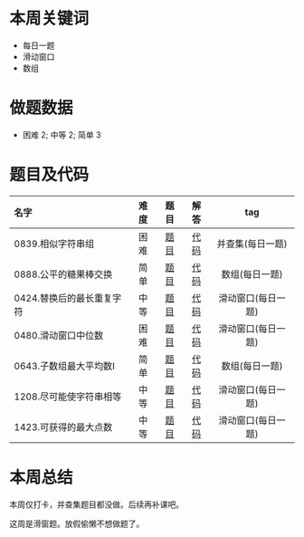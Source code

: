 <!--
 * @Description: 
 * @Autor: Au3C2
 * @Date: 2021-01-11 14:55:49
 * @LastEditors: Au3C2
 * @LastEditTime: 2021-02-16 12:09:45
-->
# 本周关键词

* 每日一题
* 滑动窗口
* 数组

# 做题数据

* 困难 2; 中等 2; 简单 3

# 题目及代码

|名字|难度|题目|解答|tag|
|:-|:-:|:-:|:-:|:-:|
|0839.相似字符串组|困难|[题目](https://leetcode-cn.com/problems/similar-string-groups/)|[代码](../Code/202102第1周/0839.相似字符串组.py)|并查集(每日一题)
|0888.公平的糖果棒交换|简单|[题目](https://leetcode-cn.com/problems/fair-candy-swap/)|[代码](../Code/202102第1周/0888.公平的糖果棒交换.py)|数组(每日一题)
|0424.替换后的最长重复字符|中等|[题目](https://leetcode-cn.com/problems/longest-repeating-character-replacement/)|[代码](../Code/202102第1周/0424.替换后的最长重复字符.py)|滑动窗口(每日一题)
|0480.滑动窗口中位数|困难|[题目](https://leetcode-cn.com/problems/sliding-window-median/)|[代码](../Code/202102第1周/0480.滑动窗口中位数.py)|滑动窗口(每日一题)
|0643.子数组最大平均数I|简单|[题目](https://leetcode-cn.com/problems/maximum-average-subarray-i/)|[代码](../Code/202102第1周/0643.子数组最大平均数I.py)|数组(每日一题)
|1208.尽可能使字符串相等|中等|[题目](https://leetcode-cn.com/problems/get-equal-substrings-within-budget/)|[代码](../Code/202102第1周/1208.尽可能使字符串相等.py)|滑动窗口(每日一题)
|1423.可获得的最大点数|中等|[题目](https://leetcode-cn.com/problems/maximum-points-you-can-obtain-from-cards/)|[代码](../Code/202102第1周/1423.可获得的最大点数.py)|滑动窗口(每日一题)

# 本周总结
本周仅打卡，并查集题目都没做。后续再补课吧。

这周是滑窗题。放假偷懒不想做题了。

